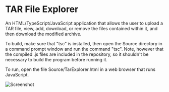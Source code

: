 TAR File Explorer
=================

An HTML/TypeScript/JavaScript application that allows the user to upload a TAR file, view, add, download, or remove the files contained within it, and then download the modified archive.

To build, make sure that "tsc" is installed, then open the Source directory in a command prompt window and run the command "tsc".  Note, however that the compiled .js files are included in the repository, so it shouldn't be necessary to build the program before running it.

To run, open the file Source/TarExplorer.html in a web browser that runs JavaScript.

![Screenshot](/Screenshot.png "Screenshot")
